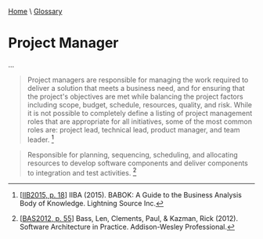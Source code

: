 [Home](../../index.html) \ [Glossary](glossary.html)

# Project Manager

...  

> Project managers are responsible for managing the work required to deliver a solution that meets a business need, and for ensuring that the project's objectives
are met while balancing the project factors including scope, budget, schedule, resources, quality, and risk.
> While it is not possible to completely define a listing of project management roles that are appropriate for all initiatives, some of the most common roles are: project lead, technical lead, product manager, and team leader. [^1]  

> Responsible for planning, sequencing, scheduling, and allocating resources to develop software components and deliver components to integration and test activities. [^2]

[^1]: [[IIB2015, p. 18](../references/books/Babok-A-Guide-to-the-Business-Analysis-Body-of-Knowledge.html)] IIBA (2015). BABOK: A Guide to the Business Analysis Body of Knowledge. Lightning Source Inc.

[^2]: [[BAS2012, p. 55](../references/books/Software-Architecture-in-Practice.html)] Bass, Len, Clements, Paul, & Kazman, Rick (2012). Software Architecture in Practice. Addison-Wesley Professional.
